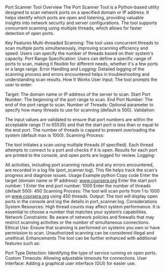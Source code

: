 Port Scanner Tool
Overview
The Port Scanner Tool is a Python-based utility designed to scan network ports on a specified domain or IP address. It helps identify which ports are open and listening, providing valuable insights into network security and server configurations. The tool supports concurrent scanning using multiple threads, which allows for faster detection of open ports.

Key Features
Multi-threaded Scanning: The tool uses concurrent threads to scan multiple ports simultaneously, improving scanning efficiency and speed. Users can specify the number of threads based on their system's capacity.
Port Range Specification: Users can define a specific range of ports to scan, making it flexible for different needs, whether it's a few ports or a large range.
Error Handling and Logging: Detailed logging of the scanning process and errors encountered helps in troubleshooting and understanding scan results.
How It Works
User Input: The tool prompts the user to enter:

Target: The domain name or IP address of the server to scan.
Start Port Number: The beginning of the port range to scan.
End Port Number: The end of the port range to scan.
Number of Threads: Optional parameter to specify how many threads to use for scanning (default is 500).
Validation:

The input values are validated to ensure that port numbers are within the acceptable range (1 to 65535) and that the start port is less than or equal to the end port.
The number of threads is capped to prevent overloading the system (default max is 1000).
Scanning Process:

The tool initiates a scan using multiple threads (if specified). Each thread attempts to connect to a port and checks if it is open.
Results for each port are printed to the console, and open ports are logged for review.
Logging:

All activities, including port scanning results and any errors encountered, are recorded in a log file (port_scanner.log). This file helps track the scan's progress and diagnose issues.
Usage Example
python
Copy code
Enter the target (domain name or IP address): www.coursera.org
Enter the start port number: 1
Enter the end port number: 1000
Enter the number of threads (default 500): 450
Scanning Process: The tool will scan ports from 1 to 1000 on www.coursera.org using 450 threads.
Output: The tool will display open ports in the console and log the details in port_scanner.log.
Considerations
System Resources: High thread counts may affect system performance. It is essential to choose a number that matches your system’s capabilities.
Network Constraints: Be aware of network policies and firewalls that may restrict scanning activities or the number of simultaneous connections.
Ethical Use: Ensure that scanning is performed on systems you own or have permission to scan. Unauthorized scanning can be considered illegal and unethical.
Enhancements
The tool can be further enhanced with additional features such as:

Port Type Detection: Identifying the type of service running on open ports.
Custom Timeouts: Allowing adjustable timeouts for connections.
User Interface: Adding a graphical user interface (GUI) for easier use.
